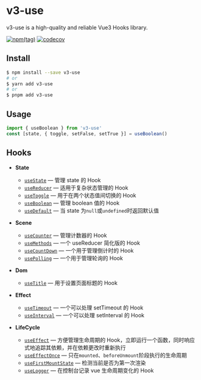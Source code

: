 # v3-use

v3-use is a high-quality and reliable Vue3 Hooks library.

[![npm(tag)](https://img.shields.io/npm/v/v3-use/latest)](https://www.npmjs.com/package/v3-use) [![codecov](https://codecov.io/gh/ismufang/v3-use/branch/main/graph/badge.svg?token=Q9ZA1I8PMB)](https://codecov.io/gh/ismufang/v3-use)

## Install

```bash
$ npm install --save v3-use
# or
$ yarn add v3-use
# or
$ pnpm add v3-use
```

## Usage

```ts
import { useBoolean } from 'v3-use'
const [state, { toggle, setFalse, setTrue }] = useBoolean()
```

## Hooks

- **State**

  - [`useState`](./src/hooks/useState/index.md) &mdash; 管理 state 的 Hook
  - [`useReducer`](./src/hooks/useReducer/index.md) &mdash; 适用于复杂状态管理的 Hook
  - [`useToggle`](./src/hooks/useToggle/index.md) &mdash; 用于在两个状态值间切换的 Hook
  - [`useBoolean`](./src/hooks/useBoolean/index.md) &mdash; 管理 boolean 值的 Hook
  - [`useDefault`](./src/hooks/useDefault/index.md) &mdash; 当 state 为`null`或`undefined`时返回默认值

- **Scene**

  - [`useCounter`](./src/hooks/useCounter/index.md) &mdash; 管理计数器的 Hook
  - [`useMethods`](./src/hooks/useMethods/index.md) &mdash; 一个 useReducer 简化版的 Hook
  - [`useCountDown`](./src/hooks/useCountDown/index.md) &mdash; 一个用于管理倒计时的 Hook
  - [`usePolling`](./src/hooks/usePolling/index.md) &mdash; 一个用于管理轮询的 Hook

- **Dom**

  - [`useTitle`](./src/hooks/useTitle/index.md) &mdash; 用于设置页面标题的 Hook

- **Effect**

  - [`useTimeout`](./src/hooks/useTimeout/index.md) &mdash; 一个可以处理 setTimeout 的 Hook
  - [`useInterval`](./src/hooks/useInterval/index.md) &mdash; 一个可以处理 setInterval 的 Hook

- **LifeCycle**

  - [`useEffect`](./src/hooks/useEffect/index.md) &mdash; 方便管理生命周期的 Hook，立即运行一个函数，同时响应式地追踪其依赖，并在依赖更改时重新执行
  - [`useEffectOnce`](./src/hooks/useEffectOnce/index.md) &mdash; 只在`mounted`、`beforeUnmount`阶段执行的生命周期
  - [`useFirstMountState`](./src/hooks/useFirstMountState/index.md) &mdash; 检测当前是否为第一次渲染
  - [`useLogger`](./src/hooks/useLogger/index.md) &mdash; 在控制台记录 vue 生命周期变化的 Hook

